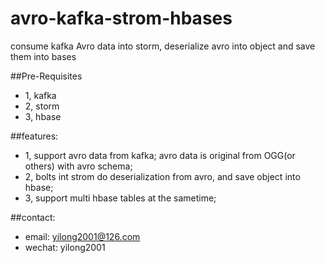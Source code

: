 # avro-kafka-strom-hbases
consume kafka Avro data into storm, deserialize avro into object and save them into bases

##Pre-Requisites
- 1, kafka
- 2, storm
- 3, hbase

##features:
- 1, support avro data from kafka; avro data is original from OGG(or others) with avro schema;
- 2, bolts int strom do deserialization from avro, and save object into hbase;
- 3, support multi hbase tables at the sametime;

##contact:
- email: yilong2001@126.com
- wechat: yilong2001


